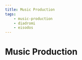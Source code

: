 ```yaml
---
title: Music Production
tags:
    - music-production
    - diadromi
    - eisodos
---
```


# Music Production

